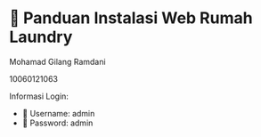 # 🚀 Panduan Instalasi Web Rumah Laundry
Mohamad Gilang Ramdani

10060121063

Informasi Login:
- 👤 Username: admin
- 🔐 Password: admin

